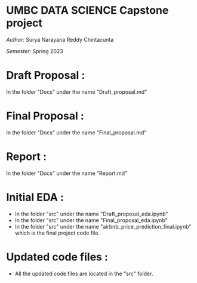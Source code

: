 # UMBC DATA SCIENCE Capstone project
*Author:* Surya Narayana Reddy Chintacunta 

*Semester:* Spring 2023

# Draft Proposal :
In the folder "Docs" under the name "Draft_proposal.md"

# Final Proposal :
In the folder "Docs" under the name "Final_proposal.md"

# Report :
In the folder "Docs" under the name "Report.md"

# Initial EDA :
- In the folder "src" under the name "Draft_proposal_eda.ipynb"
- In the folder "src" under the name "Final_proposal_eda.ipynb"
- In the folder "src" under the name "airbnb_price_prediction_final.ipynb" which is the final project code file.

# Updated code files :
- All the updated code files are located in the "src" folder.
